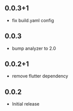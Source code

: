 ## 0.0.3+1
* fix build.yaml config

## 0.0.3
* bump analyzer to 2.0

## 0.0.2+1

* remove flutter dependency
## 0.0.2

* Initial release


